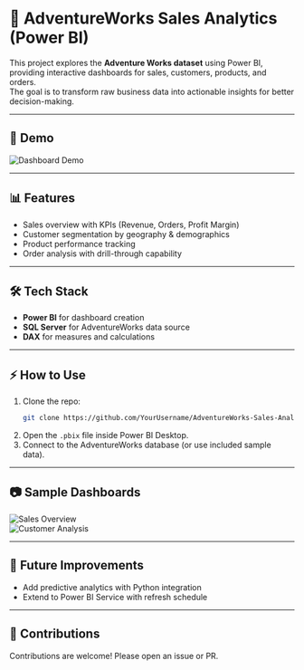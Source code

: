 # 🚀 AdventureWorks Sales Analytics (Power BI)

This project explores the **Adventure Works dataset** using Power BI, 
providing interactive dashboards for sales, customers, products, and orders.  
The goal is to transform raw business data into actionable insights for better decision-making.

---

## 🎥 Demo
![Dashboard Demo](demo/demo.gif)

---

## 📊 Features
- Sales overview with KPIs (Revenue, Orders, Profit Margin)
- Customer segmentation by geography & demographics
- Product performance tracking
- Order analysis with drill-through capability

---

## 🛠️ Tech Stack
- **Power BI** for dashboard creation  
- **SQL Server** for AdventureWorks data source  
- **DAX** for measures and calculations  

---

## ⚡ How to Use
1. Clone the repo:
   ```bash
   git clone https://github.com/YourUsername/AdventureWorks-Sales-Analytics.git
   ```
2. Open the `.pbix` file inside Power BI Desktop.  
3. Connect to the AdventureWorks database (or use included sample data).  

---

## 📷 Sample Dashboards
![Sales Overview](reports/sales_overview.png)  
![Customer Analysis](reports/customers.png)  

---

## 🚀 Future Improvements
- Add predictive analytics with Python integration  
- Extend to Power BI Service with refresh schedule  

---

## 🤝 Contributions
Contributions are welcome! Please open an issue or PR.  
